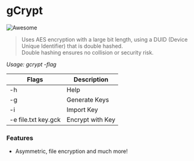 # gCrypt #

![Awesome](https://cdn.rawgit.com/sindresorhus/awesome/d7305f38d29fed78fa85652e3a63e154dd8e8829/media/badge.svg)

>Uses AES encryption with a large bit length, using a DUID (Device Unique Identifier) that is double hashed.\
>Double hashing ensures no collision or security risk.

_Usage: gcrypt -flag_

Flags | Description
---- | ----
-h | Help
-g | Generate Keys
-i | Import Key
-e file.txt key.gck | Encrypt with Key

### Features ###
- Asymmetric, file encryption and much more!
